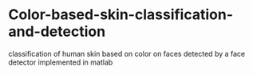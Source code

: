 # Color-based-skin-classification-and-detection
classification of human skin based on color on faces detected by a face detector implemented in matlab 
